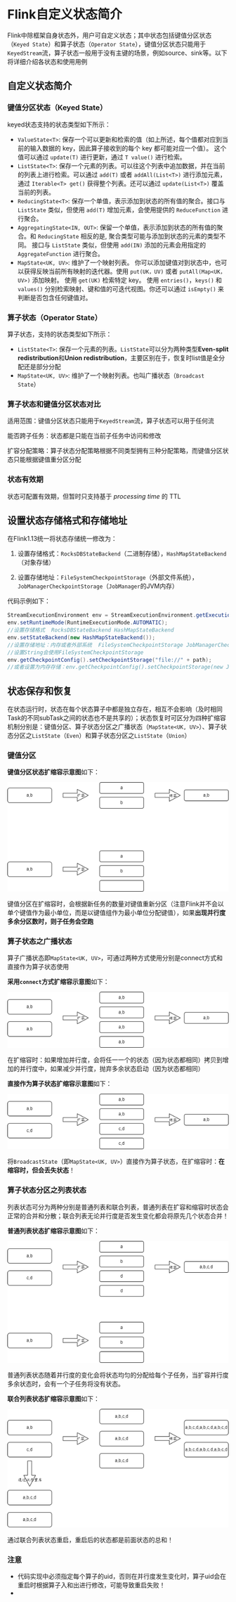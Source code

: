 # Flink自定义状态简介

Flink中除框架自身状态外，用户可自定义状态；其中状态包括键值分区状态（`Keyed State`）和算子状态（`Operator State`），键值分区状态只能用于`KeyedStream`流，算子状态一般用于没有主键的场景，例如source、sink等。以下将详细介绍各状态和使用用例

## 自定义状态简介

### 键值分区状态（Keyed State）

keyed状态支持的状态类型如下所示：

- `ValueState<T>`: 保存一个可以更新和检索的值（如上所述，每个值都对应到当前的输入数据的 key，因此算子接收到的每个 key 都可能对应一个值）。 这个值可以通过 `update(T)` 进行更新，通过 `T value()` 进行检索。
- `ListState<T>`: 保存一个元素的列表。可以往这个列表中追加数据，并在当前的列表上进行检索。可以通过 `add(T)` 或者 `addAll(List<T>)` 进行添加元素，通过 `Iterable<T> get()` 获得整个列表。还可以通过 `update(List<T>)` 覆盖当前的列表。
- `ReducingState<T>`: 保存一个单值，表示添加到状态的所有值的聚合。接口与 `ListState` 类似，但使用 `add(T)` 增加元素，会使用提供的 `ReduceFunction` 进行聚合。
- `AggregatingState<IN, OUT>`: 保留一个单值，表示添加到状态的所有值的聚合。和 `ReducingState` 相反的是, 聚合类型可能与添加到状态的元素的类型不同。 接口与 `ListState` 类似，但使用 `add(IN)` 添加的元素会用指定的 `AggregateFunction` 进行聚合。
- `MapState<UK, UV>`: 维护了一个映射列表。 你可以添加键值对到状态中，也可以获得反映当前所有映射的迭代器。使用 `put(UK，UV)` 或者 `putAll(Map<UK，UV>)` 添加映射。 使用 `get(UK)` 检索特定 key。 使用 `entries()`，`keys()` 和 `values()` 分别检索映射、键和值的可迭代视图。你还可以通过 `isEmpty()` 来判断是否包含任何键值对。

### 算子状态（Operator State）

算子状态，支持的状态类型如下所示：

- `ListState<T>`: 保存一个元素的列表。`ListState`可以分为两种类型**Even-split redistribution**和**Union redistribution**，主要区别在于，恢复时list值是全分配还是部分分配
- `MapState<UK, UV>`: 维护了一个映射列表。也叫广播状态（`Broadcast State`）

### 算子状态和键值分区状态对比

适用范围：键值分区状态只能用于`KeyedStream`流，算子状态可以用于任何流

能否跨子任务：状态都是只能在当前子任务中访问和修改

扩容分配策略：算子状态分配策略根据不同类型拥有三种分配策略，而键值分区状态只能根据键值重分区分配

### 状态有效期

状态可配置有效期，但暂时只支持基于 *processing time* 的 TTL

## 设置状态存储格式和存储地址

在Flink1.13统一将状态存储统一修改为：

1. 设置存储格式：`RocksDBStateBackend`（二进制存储），`HashMapStateBackend`（对象存储）

2. 设置存储地址：`FileSystemCheckpointStorage`（外部文件系统），`JobManagerCheckpointStorage`（`JobManager`的JVM内存）

代码示例如下：

```java
StreamExecutionEnvironment env = StreamExecutionEnvironment.getExecutionEnvironment();
env.setRuntimeMode(RuntimeExecutionMode.AUTOMATIC);
//设置存储格式  RocksDBStateBackend HashMapStateBackend
env.setStateBackend(new HashMapStateBackend());
//设置存储地址：内存或者外部系统  FileSystemCheckpointStorage JobManagerCheckpointStorage
//设置String会使用FileSystemCheckpointStorage
env.getCheckpointConfig().setCheckpointStorage("file://" + path);
//或者设置为内存存储：env.getCheckpointConfig().setCheckpointStorage(new JobManagerCheckpointStorage());
```

## 状态保存和恢复

在状态运行时，状态在每个状态算子中都是独立存在，相互不会影响（及时相同Task的不同subTask之间的状态也不是共享的）；状态恢复时可区分为四种扩缩容机制分别是：键值分区、算子状态分区之广播状态（`MapState<UK, UV>`）、算子状态分区之`ListState`（`Even`）和算子状态分区之`ListState`（`Union`）

### 键值分区

**键值分区状态扩缩容示意图**如下：

![键值分区状态](resource/键值分区状态.png)

键值分区在扩缩容时，会根据新任务的数量对键值重新分区（注意Flink并不会以单个键值作为最小单位，而是以键值组作为最小单位分配键值），如果**出现并行度多余分区数时，则子任务会空跑**

### 算子状态之广播状态

算子广播状态即`MapState<UK, UV>`，可通过两种方式使用分别是connect方式和直接作为算子状态使用

**采用`connect`方式扩缩容示意图**如下：

![广播状态](resource/广播状态.png)

在扩缩容时：如果增加并行度，会将任一一个的状态（因为状态都相同）拷贝到增加的并行度中，如果减少并行度，抛弃多余状态启动（因为状态都相同）

**直接作为算子状态扩缩容示意图**如下：

![Map算子状态](resource/Map算子状态.png)

将`BroadcastState`（即`MapState<UK, UV>`）直接作为算子状态，在扩缩容时：**在缩容时，但会丢失状态**！

### 算子状态分区之列表状态

列表状态可分为两种分别是普通列表和联合列表，普通列表在扩容和缩容时状态会正常的合并和分散；联合列表无论并行度是否发生变化都会将原先几个状态合并！

**普通列表状态扩缩容示意图**如下：

![普通列表状态扩缩容](resource/普通列表状态扩缩容.png)

普通列表状态随着并行度的变化会将状态均匀的分配给每个子任务，当扩容并行度多余状态时，会有一个子任务将没有状态。

**联合列表状态扩缩容示意图**如下：

![联合列表状态扩缩容](resource/联合列表状态扩缩容.png)

通过联合列表状态重启，重启后的状态都是前面状态的总和！

### 注意

- 代码实现中必须指定每个算子的uid，否则在并行度发生变化时，算子uid会在重启时根据算子入和出进行修改，可能导致重启失败！
- 
